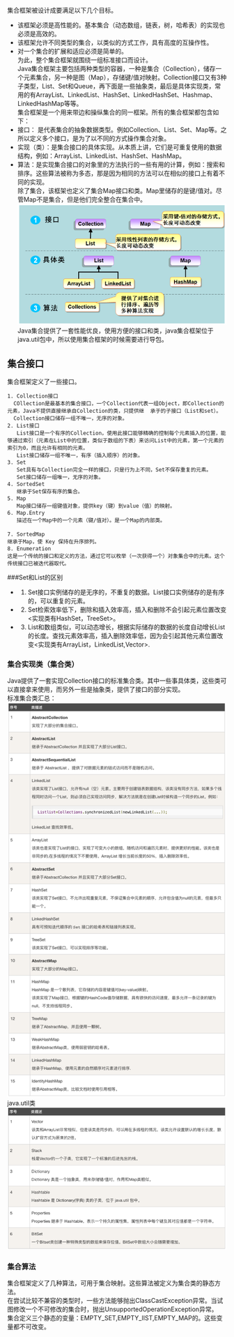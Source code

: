 集合框架被设计成要满足以下几个目标。  
* 该框架必须是高性能的。基本集合（动态数组，链表，树，哈希表）的实现也必须是高效的。
* 该框架允许不同类型的集合，以类似的方式工作，具有高度的互操作性。
* 对一个集合的扩展和适应必须是简单的。  
为此，整个集合框架就围绕一组标准接口而设计。  
Java集合框架主要包括两种类型的容器，一种是集合（Collection），储存一个元素集合，另一种是图（Map），存储键/值对映射。Collection接口又有3种子类型，List、Set和Queue，再下面是一些抽象类，最后是具体实现类，常用的有ArrayList、LinkedList、HashSet、LinkedHashSet、Hashmap、LinkedHashMap等等。  
集合框架是一个用来带边和操纵集合的同一框架。所有的集合框架都包含如下：  
* 接口： 是代表集合的抽象数据类型。例如Collection、List、Set、Map等。之所以定义多个接口，是为了以不同的方式操作集合对象。
* 实现（类）：是集合接口的具体实现。从本质上讲，它们是可重复使用的数据结构，例如：ArrayList、LinkedList、HashSet、HashMap。  
* 算法：是实现集合接口的对象里的方法执行的一些有用的计算，例如：搜索和排序。这些算法被称为多态，那是因为相同的方法可以在相似的接口上有着不同的实现。    
除了集合，该框架也定义了集合Map接口和类。Map里储存的是键/值对。尽管Map不是集合，但是他们完全整合在集合中。
![](https://github.com/zzxx9426/S_01/blob/master/myPicture/JAVA/%E9%9B%86%E5%90%88%E6%A1%86%E6%9E%B6%E4%BD%93%E7%B3%BB.png?raw=true)  
Java集合提供了一套性能优良，使用方便的接口和类，java集合框架位于java.util包中，所以使用集合框架的时候需要进行导包。  
## 集合接口 
集合框架定义了一些接口。  
```
1. Collection接口 
  COllection是最基本的集合接口，一个Collection代表一组Object，即Collection的元素，Java不提供直接继承自Collection的类，只提供继  承于的子接口（List和set）。  
  Collection接口储存一组不唯一，无序的对象。  
2. List接口 
   List接口是一个有序的Collection，使用此接口能够精确的控制每个元素插入的位置，能够通过索引（元素在List中的位置，类似于数组的下表）来访问List中的元素，第一个元素的索引为0，而且允许有相同的元素。  
   List接口储存一组不唯一，有序（插入顺序）的对象。  
3. Set  
   Set具有与Collection完全一样的接口，只是行为上不同，Set不保存重复的元素。  
   Set接口储存一组唯一，无序的对象。  
4. SortedSet  
   继承于Set保存有序的集合。  
5. Map  
   Map接口储存一组键值对象，提供key（键）到value（值）的映射。  
6. Map.Entry  
   描述在一个Map中的一个元素（键/值对）。是一个Map的内部类。

7. SortedMap  
继承于Map，使 Key 保持在升序排列。  
8. Enumeration  
这是一个传统的接口和定义的方法，通过它可以枚举（一次获得一个）对象集合中的元素。这个传统接口已被迭代器取代。  

```

###Set和List的区别
* 1. Set接口实例储存的是无序的，不重复的数据。List接口实例储存的是有序的，可以重复的元素。  
* 2. Set检索效率低下，删除和插入效率高，插入和删除不会引起元素位置改变<实现类有HashSet，TreeSet>。  
* 3. List和数组类似，可以动态增长，根据实际储存的数据的长度自动增长List的长度。查找元素效率高，插入删除效率低，因为会引起其他元素位置改变<实现类有ArrayList，LinkedList,Vector>. 

### 集合实现类（集合类）  
Java提供了一套实现Collection接口的标准集合类。其中一些事具体类，这些类可以直接拿来使用，而另外一些是抽象类，提供了接口的部分实现。  
标准集合类汇总：  
![](https://github.com/zzxx9426/S_01/blob/master/myPicture/JAVA/%E6%A0%87%E5%87%86%E9%9B%86%E5%90%88%E6%B1%87%E6%80%BB.png?raw=true)  
java.util类  
![](https://github.com/zzxx9426/S_01/blob/master/myPicture/JAVA/util%E5%8C%85%E4%B8%AD-%E7%B1%BB.png?raw=true)  

### 集合算法 
集合框架定义了几种算法，可用于集合映射。这些算法被定义为集合类的静态方法。  
在尝试比较不兼容的类型时，一些方法能够抛出ClassCastException异常。当试图修改一个不可修改的集合时，抛出UnsupportedOperationException异常。  
集合定义三个静态的变量：EMPTY_SET,EMPTY_lIST,EMPTY_MAP的。这些变量都不可改变。